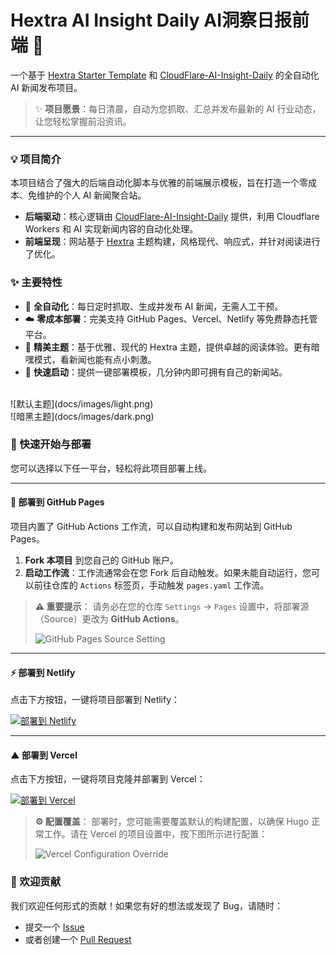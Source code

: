 # Hextra AI Insight Daily AI洞察日报前端 🤖

一个基于 [Hextra Starter Template](https://github.com/imfing/hextra-starter-template) 和 [CloudFlare-AI-Insight-Daily](https://github.com/justlovemaki/CloudFlare-AI-Insight-Daily) 的全自动化 AI 新闻发布项目。

> ✨ **项目愿景**：每日清晨，自动为您抓取、汇总并发布最新的 AI 行业动态，让您轻松掌握前沿资讯。

---

### 💡 项目简介

本项目结合了强大的后端自动化脚本与优雅的前端展示模板，旨在打造一个零成本、免维护的个人 AI 新闻聚合站。

*   **后端驱动**：核心逻辑由 [CloudFlare-AI-Insight-Daily](https://github.com/justlovemaki/CloudFlare-AI-Insight-Daily) 提供，利用 Cloudflare Workers 和 AI 实现新闻内容的自动化处理。
*   **前端呈现**：网站基于 [Hextra](https://imfing.github.io/hextra/) 主题构建，风格现代、响应式，并针对阅读进行了优化。

### ✨ 主要特性

*   🤖 **全自动化**：每日定时抓取、生成并发布 AI 新闻，无需人工干预。
*   ☁️ **零成本部署**：完美支持 GitHub Pages、Vercel、Netlify 等免费静态托管平台。
*   🎨 **精美主题**：基于优雅、现代的 Hextra 主题，提供卓越的阅读体验。更有暗嘿模式，看新闻也能有点小刺激。
*   🚀 **快速启动**：提供一键部署模板，几分钟内即可拥有自己的新闻站。
</br>
![默认主题](docs/images/light.png)
</br>
![暗黑主题](docs/images/dark.png)

### 🚀 快速开始与部署

您可以选择以下任一平台，轻松将此项目部署上线。

---

#### 🐙 部署到 GitHub Pages

项目内置了 GitHub Actions 工作流，可以自动构建和发布网站到 GitHub Pages。

1.  **Fork 本项目** 到您自己的 GitHub 账户。
2.  **启动工作流**：工作流通常会在您 Fork 后自动触发。如果未能自动运行，您可以前往仓库的 `Actions` 标签页，手动触发 `pages.yaml` 工作流。

> **⚠️ 重要提示**：
> 请务必在您的仓库 `Settings` -> `Pages` 设置中，将部署源（Source）更改为 **GitHub Actions**。
>
> <img src="https://github.com/imfing/hextra-starter-template/assets/5097752/99676430-884e-42ab-b901-f6534a0d6eee" width="600" alt="GitHub Pages Source Setting" />

---

#### ⚡️ 部署到 Netlify

点击下方按钮，一键将项目部署到 Netlify：

[![部署到 Netlify](https://www.netlify.com/img/deploy/button.svg)](https://app.netlify.com/start/deploy?repository=https://github.com/justlovemaki/Hextra-AI-Insight-Daily)

---

#### ▲ 部署到 Vercel

点击下方按钮，一键将项目克隆并部署到 Vercel：

[![部署到 Vercel](https://vercel.com/button)](https://vercel.com/new/clone?repository-url=https%3A%2F%2Fgithub.com%2Fjustlovemaki%2FHextra-AI-Insight-Daily&env=HUGO_VERSION)

> **⚙️ 配置覆盖**：
> 部署时，您可能需要覆盖默认的构建配置，以确保 Hugo 正常工作。请在 Vercel 的项目设置中，按下图所示进行配置：
>
> <img src="https://github.com/imfing/hextra-starter-template/assets/5097752/e2e3cecd-c884-47ec-b064-14f896fee08d" width="600" alt="Vercel Configuration Override" />

### 🤝 欢迎贡献

我们欢迎任何形式的贡献！如果您有好的想法或发现了 Bug，请随时：

*   提交一个 [Issue](https://github.com/justlovemaki/Hextra-AI-Insight-Daily/issues)
*   或者创建一个 [Pull Request](https://github.com/justlovemaki/Hextra-AI-Insight-Daily/pulls)